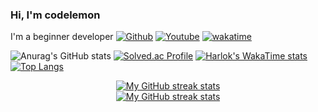 ### Hi, I'm codelemon
I'm a beginner developer
[![Github](https://img.shields.io/github/followers/codelemon18?label=Follow&style=social)](https://github.com/codelemon18) [![Youtube](https://img.shields.io/youtube/channel/subscribers/UCuq7jVzBdhTLwCVwJyfOQ_Q)](https://www.youtube.com/@code.lemon18) [![wakatime](https://wakatime.com/badge/user/9a5f4d45-fff8-470f-813d-15945f5aee6c.svg)](https://wakatime.com/@9a5f4d45-fff8-470f-813d-15945f5aee6c)

![Anurag's GitHub stats](https://github-readme-stats-tawny-eta-38.vercel.app/api?username=codelemon18\&count_private=true\&include_all_commits=true) [![Solved.ac Profile](http://mazassumnida.wtf/api/generate_badge?boj=bgchoi)](https://solved.ac/bgchoi)
[![Harlok's WakaTime stats](https://github-readme-stats-tawny-eta-38.vercel.app/api/wakatime?username=codelemon18&layout=compact)](https://github.com/codelemon18) [![Top Langs](https://github-readme-stats-tawny-eta-38.vercel.app/api/top-langs/?username=codelemon18&layout=compact)](https://github.com/codelemon18)

<!-- Streak stats (Light mode) -->
<div align="center">
  <a href="https://github.com/codelemon18#gh-light-mode-only">
    <img
       src="https://github-readme-streak-stats-phi-opal.vercel.app/?user=codelemon18&locale=en&type=svg&hide_border=true&fire=2d77dc&ring=2d77dc&currStreakLabel=000000&disable_animations=true"
       alt="My GitHub streak stats"
     />
  </a>
</div>


<!-- Streak stats (Dark mode) -->
<div align="center">
  <a href="https://github.com/codelemon18#gh-dark-mode-only">
    <img
       src="https://github-readme-streak-stats-phi-opal.vercel.app/?user=codelemon18&background=0d1117&currStreakNum=ffffff&sideNums=ffffff&currStreakLabel=ffffff&sideLabels=ffffff&dates=ffffff&fire=2d77dc&ring=2d77dc&locale=en&type=svg&hide_border=true&disable_animations=true"
       alt="My GitHub streak stats"
     />
  </a>
</div>
